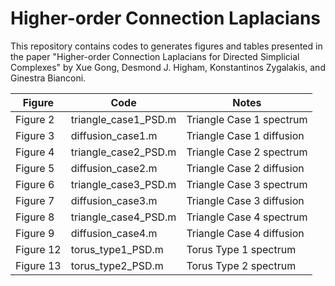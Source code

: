 # Higher-order Connection Laplacians

This repository contains codes to generates figures and tables presented in the paper "Higher-order Connection Laplacians for Directed
Simplicial Complexes" by Xue Gong, Desmond J. Higham, Konstantinos Zygalakis, and Ginestra Bianconi.


| Figure  | Code   |  Notes |  
|---|---|---|
|Figure 2   | triangle_case1_PSD.m   | Triangle Case 1 spectrum |  
|Figure 3   | diffusion_case1.m   | Triangle Case 1  diffusion|  
|Figure 4   | triangle_case2_PSD.m   | Triangle Case 2  spectrum|  
|Figure 5   | diffusion_case2.m   | Triangle Case 2 diffusion |  
|Figure 6   | triangle_case3_PSD.m   | Triangle Case 3  spectrum|  
|Figure 7   | diffusion_case3.m   | Triangle Case 3 diffusion |  
|Figure 8   | triangle_case4_PSD.m   | Triangle Case 4  spectrum|  
|Figure 9   | diffusion_case4.m   | Triangle Case 4 diffusion |  
|Figure 12   | torus_type1_PSD.m  | Torus Type 1 spectrum |  
|Figure 13   | torus_type2_PSD.m  | Torus Type 2  spectrum|  
